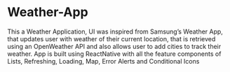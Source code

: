 # Weather-App
This a Weather Application, UI was inspired from Samsung’s Weather App, that updates user with weather of their current location, that is retrieved using an OpenWeather API and also allows user to add cities to track their weather. App is built using ReactNative with all the feature components of Lists, Refreshing, Loading, Map, Error Alerts and Conditional Icons
